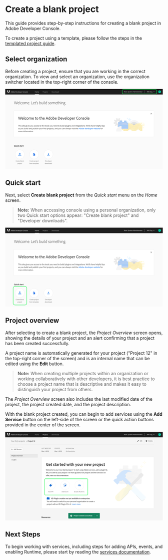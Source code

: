 # Create a blank project

This guide provides step-by-step instructions for creating a blank project in Adobe Developer Console.

To create a project using a template, please follow the steps in the [templated project guide](template-project.md).

## Select organization

Before creating a project, ensure that you are working in the correct organization. To view and select an organization, use the organization switcher located in the top-right corner of the console.

![Organization switcher in console](images/switch-organizations.png)

## Quick start

Next, select **Create blank project** from the _Quick start_ menu on the _Home_ screen.

> **Note:** When accessing console using a personal organization, only two Quick start options appear: "Create blank project" and "Developer downloads".

![](images/create-blank-project.png)

## Project overview

After selecting to create a blank project, the _Project Overview_ screen opens, showing the details of your project and an alert confirming that a project has been created successfully.

A project name is automatically generated for your project ("Project 12" in the top-right corner of the screen) and is an internal name that can be edited using the **Edit** button.

> **Note:** When creating multiple projects within an organization or working collaboratively with other developers, it is best practice to choose a project name that is descriptive and makes it easy to distinguish your project from others.

The _Project Overview_ screen also includes the last modified date of the project, the project created date, and the project description.

With the blank project created, you can begin to add services using the **Add Service** button on the left-side of the screen or the quick action buttons provided in the center of the screen.

![](images/blank-project-created.png)

## Next Steps

To begin working with services, including steps for adding APIs, events, and enabling Runtime, please start by reading the [services documentation](add-services.md).
